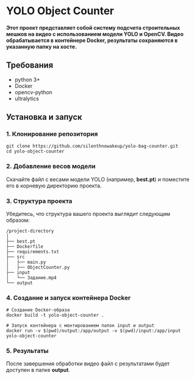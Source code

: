# YOLO Object Counter
#### Этот проект представляет собой систему подсчета строительных мешков на видео с использованием модели YOLO и OpenCV. Видео обрабатывается в контейнере Docker, результаты сохраняются в указанную папку на хосте.

## Требования

- python 3+
- Docker
- opencv-python
- ultralytics

## Установка и запуск
### 1. Клонирование репозитория

```
git clone https://github.com/silenthnowakeup/yolo-bag-counter.git  
cd yolo-object-counter
```

### 2. Добавление весов модели
Скачайте файл с весами модели YOLO (например, **best.pt**) и поместите его в корневую директорию проекта.

### 3. Структура проекта

Убедитесь, что структура вашего проекта выглядит следующим образом:

```
/project-directory
│
├── best.pt
├── Dockerfile
├── requirements.txt
├── src
│   ├── main.py
│   ├── ObjectCounter.py
├── input
│   └── Задание.mp4
└── output
```

### 4. Создание и запуск контейнера Docker

```
# Создание Docker-образа
docker build -t yolo-object-counter .

# Запуск контейнера с монтированием папок input и output
docker run -v $(pwd)/output:/app/output -v $(pwd)/input:/app/input yolo-object-counter
```

### 5. Результаты

После завершения обработки видео файл с результатами будет доступен в папке **output**.
